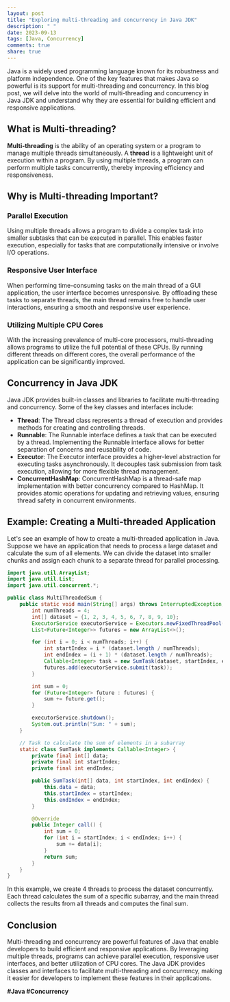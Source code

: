 ```yaml
---
layout: post
title: "Exploring multi-threading and concurrency in Java JDK"
description: " "
date: 2023-09-13
tags: [Java, Concurrency]
comments: true
share: true
---
```


Java is a widely used programming language known for its robustness and platform independence. One of the key features that makes Java so powerful is its support for multi-threading and concurrency. In this blog post, we will delve into the world of multi-threading and concurrency in Java JDK and understand why they are essential for building efficient and responsive applications.

## What is Multi-threading?

**Multi-threading** is the ability of an operating system or a program to manage multiple threads simultaneously. A **thread** is a lightweight unit of execution within a program. By using multiple threads, a program can perform multiple tasks concurrently, thereby improving efficiency and responsiveness.

## Why is Multi-threading Important?

### Parallel Execution
Using multiple threads allows a program to divide a complex task into smaller subtasks that can be executed in parallel. This enables faster execution, especially for tasks that are computationally intensive or involve I/O operations.

### Responsive User Interface
When performing time-consuming tasks on the main thread of a GUI application, the user interface becomes unresponsive. By offloading these tasks to separate threads, the main thread remains free to handle user interactions, ensuring a smooth and responsive user experience.

### Utilizing Multiple CPU Cores
With the increasing prevalence of multi-core processors, multi-threading allows programs to utilize the full potential of these CPUs. By running different threads on different cores, the overall performance of the application can be significantly improved.

## Concurrency in Java JDK

Java JDK provides built-in classes and libraries to facilitate multi-threading and concurrency. Some of the key classes and interfaces include:

- **Thread**: The Thread class represents a thread of execution and provides methods for creating and controlling threads.
- **Runnable**: The Runnable interface defines a task that can be executed by a thread. Implementing the Runnable interface allows for better separation of concerns and reusability of code.
- **Executor**: The Executor interface provides a higher-level abstraction for executing tasks asynchronously. It decouples task submission from task execution, allowing for more flexible thread management.
- **ConcurrentHashMap**: ConcurrentHashMap is a thread-safe map implementation with better concurrency compared to HashMap. It provides atomic operations for updating and retrieving values, ensuring thread safety in concurrent environments.

## Example: Creating a Multi-threaded Application

Let's see an example of how to create a multi-threaded application in Java. Suppose we have an application that needs to process a large dataset and calculate the sum of all elements. We can divide the dataset into smaller chunks and assign each chunk to a separate thread for parallel processing.

```java
import java.util.ArrayList;
import java.util.List;
import java.util.concurrent.*;

public class MultiThreadedSum {
    public static void main(String[] args) throws InterruptedException, ExecutionException {
        int numThreads = 4;
        int[] dataset = {1, 2, 3, 4, 5, 6, 7, 8, 9, 10};
        ExecutorService executorService = Executors.newFixedThreadPool(numThreads);
        List<Future<Integer>> futures = new ArrayList<>();

        for (int i = 0; i < numThreads; i++) {
            int startIndex = i * (dataset.length / numThreads);
            int endIndex = (i + 1) * (dataset.length / numThreads);
            Callable<Integer> task = new SumTask(dataset, startIndex, endIndex);
            futures.add(executorService.submit(task));
        }

        int sum = 0;
        for (Future<Integer> future : futures) {
            sum += future.get();
        }

        executorService.shutdown();
        System.out.println("Sum: " + sum);
    }

    // Task to calculate the sum of elements in a subarray
    static class SumTask implements Callable<Integer> {
        private final int[] data;
        private final int startIndex;
        private final int endIndex;

        public SumTask(int[] data, int startIndex, int endIndex) {
            this.data = data;
            this.startIndex = startIndex;
            this.endIndex = endIndex;
        }

        @Override
        public Integer call() {
            int sum = 0;
            for (int i = startIndex; i < endIndex; i++) {
                sum += data[i];
            }
            return sum;
        }
    }
}
```

In this example, we create 4 threads to process the dataset concurrently. Each thread calculates the sum of a specific subarray, and the main thread collects the results from all threads and computes the final sum.

## Conclusion

Multi-threading and concurrency are powerful features of Java that enable developers to build efficient and responsive applications. By leveraging multiple threads, programs can achieve parallel execution, responsive user interfaces, and better utilization of CPU cores. The Java JDK provides classes and interfaces to facilitate multi-threading and concurrency, making it easier for developers to implement these features in their applications.

**#Java #Concurrency**